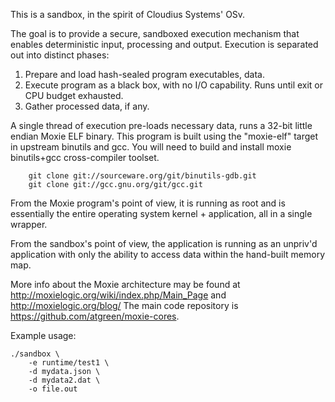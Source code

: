 
This is a sandbox, in the spirit of Cloudius Systems' OSv.

The goal is to provide a secure, sandboxed execution mechanism that
enables deterministic input, processing and output.  Execution is
separated out into distinct phases:

1. Prepare and load hash-sealed program executables, data.
2. Execute program as a black box, with no I/O capability.
   Runs until exit or CPU budget exhausted.
3. Gather processed data, if any.

A single thread of execution pre-loads necessary data, runs a 32-bit
little endian Moxie ELF binary.  This program is built using the
"moxie-elf" target in upstream binutils and gcc.  You will need to build
and install moxie binutils+gcc cross-compiler toolset.
```
	git clone git://sourceware.org/git/binutils-gdb.git
	git clone git://gcc.gnu.org/git/gcc.git
```
From the Moxie program's point of view, it is running as root and is
essentially the entire operating system kernel + application, all in
a single wrapper.

From the sandbox's point of view, the application is running as an
unpriv'd application with only the ability to access data within the
hand-built memory map.

More info about the Moxie architecture may be found at
http://moxielogic.org/wiki/index.php/Main_Page and
http://moxielogic.org/blog/  The main code repository is
https://github.com/atgreen/moxie-cores.

Example usage:

	./sandbox \
		-e runtime/test1 \
		-d mydata.json \
		-d mydata2.dat \
		-o file.out

